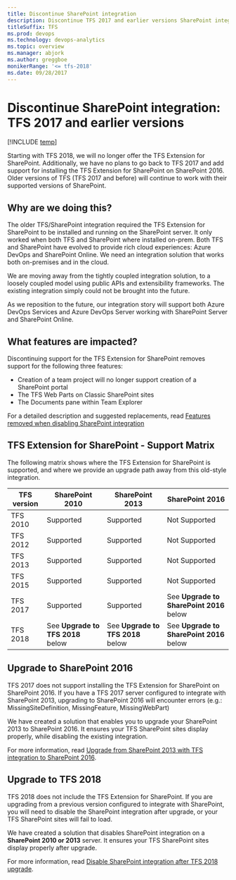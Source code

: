 ```yaml
---
title: Discontinue SharePoint integration
description: Discontinue TFS 2017 and earlier versions SharePoint integration with Team Foundation Server
titleSuffix: TFS
ms.prod: devops
ms.technology: devops-analytics
ms.topic: overview
ms.manager: abjork
ms.author: greggboe
monikerRange: '<= tfs-2018'
ms.date: 09/28/2017
---
```


# Discontinue SharePoint integration: TFS 2017 and earlier versions

[!INCLUDE [temp](../../_shared/tfs-sharepoint-version.md)]

Starting with TFS 2018, we will no longer offer the TFS Extension for SharePoint.  Additionally, we have no plans to go back to TFS 2017 and add support for installing the TFS Extension for SharePoint on SharePoint 2016. Older versions of TFS (TFS 2017 and before) will continue to work with their supported versions of SharePoint.

## Why are we doing this?

The older TFS/SharePoint integration required the TFS Extension for SharePoint to be installed and running on the SharePoint server. It only worked when both TFS and SharePoint where installed on-prem. Both TFS and SharePoint have evolved to provide rich cloud experiences: Azure DevOps and SharePoint Online. We need an integration solution that works both on-premises and in the cloud.

We are moving away from the tightly coupled integration solution, to a loosely coupled model using public APIs and extensibility frameworks.  The existing integration simply could not be brought into the future.

As we reposition to the future, our integration story will support both Azure DevOps Services and Azure DevOps Server working with SharePoint Server and SharePoint Online. 

## What features are impacted?
 
Discontinuing support for the TFS Extension for SharePoint removes support for the following three features:
* Creation of a team project will no longer support creation of a SharePoint portal 
* The TFS Web Parts on Classic SharePoint sites 
* The Documents pane within Team Explorer 

For a detailed description and suggested replacements, read [Features removed when disabling SharePoint integration](./features-removed-when-disabling-sharepoint-integration.md)

## TFS Extension for SharePoint - Support Matrix
The following matrix shows where the TFS Extension for SharePoint is supported, and where we provide an upgrade path away from this old-style integration.

| TFS version | SharePoint 2010 | SharePoint 2013 | SharePoint 2016 |
| ---      | ---             | ---             | ---             |
| TFS 2010 | Supported       | Supported       | Not Supported   |
| TFS 2012 | Supported       | Supported       | Not Supported   | 
| TFS 2013 | Supported       | Supported       | Not Supported   |
| TFS 2015 | Supported       | Supported       | Not Supported   |
| TFS 2017 | Supported       | Supported       | See **Upgrade to SharePoint 2016** below|
| TFS 2018 | See **Upgrade to TFS 2018** below  | See **Upgrade to TFS 2018** below   | See **Upgrade to SharePoint 2016** below     |

## Upgrade to SharePoint 2016
TFS 2017 does not support installing the TFS Extension for SharePoint on SharePoint 2016. If you have a TFS 2017 server configured to integrate with SharePoint 2013, upgrading to SharePoint 2016 will encounter errors (e.g.: MissingSiteDefinition, MissingFeature, MissingWebPart)

We have created a solution that enables you to upgrade your SharePoint 2013 to SharePoint 2016. It ensures your TFS SharePoint sites display properly, while disabling the existing integration. 

For more information, read [Upgrade from SharePoint 2013 with TFS integration to SharePoint 2016](./upgrade-from-sharepoint2013-to-sharepoint-2106.md).

## Upgrade to TFS 2018
TFS 2018 does not include the TFS Extension for SharePoint. If you are upgrading from a previous version configured to integrate with SharePoint, you will need to disable the SharePoint integration after upgrade, or your TFS SharePoint sites will fail to load.

We have created a solution that disables SharePoint integration on a **SharePoint 2010 or 2013** server. It ensures your TFS SharePoint sites display properly after upgrade.

For more information, read [Disable SharePoint integration after TFS 2018 upgrade](disable-tfs-sharepoint-integration-after-tfs-2018-upgrade.md).










